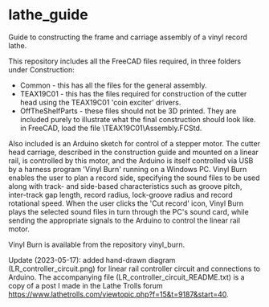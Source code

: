 # lathe_guide
Guide to constructing the frame and carriage assembly of a vinyl record lathe. 

This repository includes all the FreeCAD files required, in three folders under Construction:
- Common - this has all the files for the general assembly.
- TEAX19C01 - this has the files required for construction of the cutter head using the TEAX19C01 'coin exciter' drivers.
- OffTheShelfParts - these files should not be 3D printed. They are included purely to illustrate what the final construction should look like. in FreeCAD, load the file \TEAX19C01\Assembly.FCStd.

Also included is an Arduino sketch for control of a stepper motor. The cutter head carriage, described in the construction guide and mounted on a linear rail, is controlled by this motor, and the Arduino is itself controlled via USB by a harness program 'Vinyl Burn' running on a Windows PC. Vinyl Burn enables the user to plan a record side, specifying the sound files to be used along with track- and side-based characteristics such as groove pitch, inter-track gap length, record radius, lock-groove radius and record rotational speed. When the user clicks the 'Cut record' icon, Vinyl Burn plays the selected sound files in turn through the PC's sound card, while sending the appropriate signals to the Arduino to control the linear rail motor.

Vinyl Burn is available from the repository vinyl_burn.

Update (2023-05-17): added hand-drawn diagram (LR_controller_circuit.png) for linear rail controller circuit and connections to Arduino. The accompanying file (LR_controller_circuit_README.txt) is a copy of a post I made in the Lathe Trolls forum https://www.lathetrolls.com/viewtopic.php?f=15&t=9187&start=40.

